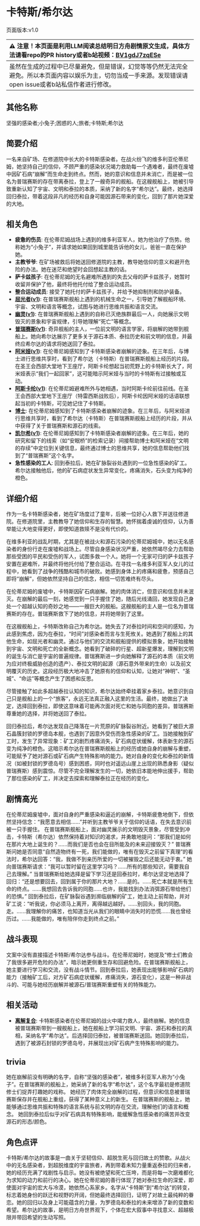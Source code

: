 # 卡特斯/希尔达
页面版本:v1.0
 

| :warning: 注意！本页面是利用LLM阅读总结明日方舟剧情原文生成，具体方法请看repo的PR history或者b站视频：[BV1gdJ7zqESe](https://www.bilibili.com/video/BV1gdJ7zqESe/)         |
|:----------------------------|
| 虽然在生成的过程中已尽量避免，但是错误，幻觉等等仍然无法完全避免。所以本页面内容以娱乐为主，切勿当成一手来源。发现错误请open issue或者b站私信作者进行修改。|



## 其他名称
坚强的感染者;小兔子;困惑的人;旅者;卡特斯;希尔达
## 简要介绍
一名来自矿场、在修道院中长大的卡特斯感染者。在战火纷飞的维多利亚伦蒂尼姆，她坚持自己的信仰，不顾严重的感染状况竭力救助每一个遇难者，最终在废墟中因矿石病“崩解”而生命走到终点。然而，她的意识和信息并未消亡，而是被一位名为普瑞赛斯的存在带离泰拉，登上了一艘奇异的舰船。在这艘舰船上，她被引导致重新认知了宇宙、文明和泰拉的本质，采纳了新的名字“希尔达”。最终，她选择回归泰拉，带着这段非凡的经历和自身可能因源石带来的变化，回到了那片她深爱的大地。
## 相关角色
-   **疲惫的伤员**: 在伦蒂尼姆战场上遇到的维多利亚军人，她为他治疗了伤势。他称她为“小兔子”，并请求她如果回到城里能告诉他的女儿，爸爸一直在保护她。
-   **主教爷爷**: 在矿场被救后将她送回修道院的主教，教导她信仰的意义和避开危险的办法。她在迷茫和绝望时会回想起主教的话。
-   **萨卡兹孩子**: 在伦蒂尼姆的无名避难所遇到的失去父母的萨卡兹孩子，她暂时收留并保护了他，最终将他托付给了整合运动成员。
-   **整合运动成员**: 接受了她托付的萨卡兹孩子，并给予她抑制剂和防护装备。
-   **[屈光者](../char_v3/extended_char_qu_guang_zhe.md)([v1](extended_char_qu_guang_zhe.md))**: 在普瑞赛斯舰船上遇到的机械生命之一，引导她了解舰船环境、宇宙、文明和语言等概念，试图与她进行思维共振和语言交流。
-   **[幽灵](../char_v3/extended_char_you_ling.md)([v1](extended_char_you_ling.md))**: 在普瑞赛斯舰船上遇到的自称已灭绝族群最后一人，向她展示文明毁灭的景象和宇宙规律，引导她理解“死亡”等概念。
-   **[普瑞赛斯](../char_v3/extended_char_pu_rui_sai_si.md)([v1](extended_char_pu_rui_sai_si.md))**: 奇异舰船的主人，一位前文明的语言学家，将崩解的她带到舰船上。她向希尔达展示了更多关于源石本质、泰拉历史和前文明的信息，并最终应希尔达的请求将她送回了泰拉。
-   **[阿米娅](../char_v3/char_002_amiya.md)([v1](char_002_amiya.md))**: 在伦蒂尼姆感知到了卡特斯感染者崩解的迹象。在三年后，与博士进行思维共享时，看到了希尔达（卡特斯）在普瑞赛斯舰船上经历的片段。在圣王会西部大堂地下王座厅，阿斯卡纶想起当初荒野上的卡特斯长大了，阿米娅表示“我们一起回家”，这可能暗示阿米娅与当时的卡特斯有过接触或互动。
-   **[阿斯卡纶](../char_v3/char_4132_ascln.md)([v1](char_4132_ascln.md))**: 在伦蒂尼姆避难所外与她相遇，当时阿斯卡纶前往前线。在圣王会西部大堂地下王座厅（特雷西斯战败后），阿斯卡纶因阿米娅的话语联想起当初的卡特斯，可见她记住了卡特斯。
-   **[博士](../char_v3/extended_char_bo_shi.md)**: 在伦蒂尼姆感知到了卡特斯感染者崩解的迹象。在三年后，与阿米娅进行思维共享时，看到了希尔达（卡特斯）在普瑞赛斯舰船上经历的片段，并从中获得了关于普瑞赛斯和源石的线索。
-   **[凯尔希](../char_v3/char_003_kalts.md)([v1](char_003_kalts.md))**: 在伦蒂尼姆感知到了卡特斯感染者崩解的迹象。在三年后，她的研究和留下的线索（如“安眠桥”的检索记录）间接帮助博士和阿米娅在“文明的存续”中定位到关键信息，最终通过博士的思维共享，她的信息帮助他们找到了“普瑞赛斯”这个名字。
-   **急性感染的工人**: 回到泰拉后，她在矿脉裂谷处遇到的一位急性感染的矿工。希尔达接触他后，他的矿石病症状发生异常变化，疼痛消失，石头变为纯净的橙色。
## 详细介绍
作为一名卡特斯感染者，她在矿场度过了童年，后被一位好心人救下并送往修道院。在修道院里，主教教导了她信仰和生存的智慧。她怀揣着虔诚的信仰，认为善举能让大地变得更好，即使知道救赎不是没有代价的。

在维多利亚的战乱时期，尤其是在被战火和源石污染的伦蒂尼姆城中，她以无名感染者的身份行走在废墟和战场上。尽管自身感染状况严重，她依然竭尽全力去帮助那些受困的平民和受伤的军人，试图多救一个人。她将一个无家可归的萨卡兹孩子安置在避难所，并最终将他托付给了整合运动。在寻找一名维多利亚军人女儿的过程中，她看到了战争的残酷和城市的破败。她感到身体上的疼痛和疲惫，预感自己即将“崩解”，但她依然坚持自己的信念，相信一切苦难终有尽头。

在伦蒂尼姆的废墟中，卡特斯因矿石病崩解。她的肉体消亡，但意识和信息并未泯灭。在崩解的最后一刻，她感觉到一只手握住了她，随后光线涌回，她发现自己身处一个超越认知的奇妙之地——一艘巨大的舰船。这艘舰船的主人是一位名为普瑞赛斯的存在。普瑞赛斯救下了她的信息，并将她带到了这里。

在这艘舰船上，卡特斯改称自己为希尔达。她失去了对泰拉时间和空间的感知，为此感到焦虑，因为在泰拉，“时间”对感染者而言与生死攸关。她遇到了舰船上的其他生命，如屈光者和幽灵。通过与他们的交流和舰船提供的模拟景象，她开始接触到宇宙、文明和死亡的全新概念。她看到了破碎的行星、超新星爆发，理解到文明的诞生与消亡是宇宙的普遍规律。普瑞赛斯进一步向她解释了源石的本质（前文明为应对终极威胁创造的遗产）、泰拉文明的起源（源石意外带来的生命）以及前文明覆灭的历史。这段经历极大地冲击了她原有的信仰和认知，让她对“神明”、“圣城”、“命运”等概念产生了困惑和反思。

尽管接触了如此多超越泰拉认知的知识，希尔达始终牵挂着家乡泰拉。她意识到自己只是舰船上的一个“旅客”，永远无法真正融入这里的生活。最终，她做出了决定，选择回到泰拉，即使这意味着可能再次面对死亡和她与同胞的差异。普瑞赛斯尊重她的选择，并将她送回了泰拉。

回归泰拉后，希尔达发现自己降落在一片荒原的矿脉裂谷附近。她看到了被巨大源石晶簇封锁的罗德岛本舰，也遇到了因意外受伤而急性感染的矿工。当她接触到矿工时，发生了异常现象：矿工的剧烈疼痛消失，矿石病症状缓解，体表新生的源石变为纯净的橙色。这暗示希尔达在普瑞赛斯舰船上的经历或她自身的崩解与重塑，可能赋予了她对源石或矿石病产生特殊影响的能力。她对自身的变化和泰拉的新情况（如被封锁的罗德岛号）感到困惑，同时也对遥远山崖上出现的熟悉身影（疑似普瑞赛斯）感到震惊。尽管不完全理解发生的一切，她依旧本能地伸出援手，帮助了那位感染的矿工，并决定去探索和理解泰拉正在经历的变化。
## 剧情高光
在伦蒂尼姆废墟中，面对自身的严重感染和逼近的崩解，卡特斯疲惫地倒下，但依然坚持信念：“我愿意去相信......”并听到主教爷爷关于信仰的话语，在失去意识前被一只手握住。
在普瑞赛斯舰船上，面对幽灵展示的文明毁灭景象，尽管受到冲击，卡特斯（希尔达）依然保持着对知识的渴求，并勇敢地提问：“那我们是如何在那片大地上诞生的？......而我们是否也会在目所能及的未来迎接毁灭？”
普瑞赛斯问她是否同意“自然造物终有一死，我们能做的，唯有在毁灭之前留下真理”的看法时，希尔达回答：“我，我做不到亲历所爱的一切被摧毁之后还能无动于衷。”
她向普瑞赛斯请求：“我可以暂时留在这里学习吗？......所有的那些知识，需要我自己去理解。”
当普瑞赛斯给她选择是留下学习还是回泰拉时，希尔达坚定地选择了回归：“还是想要回去，回到属于你的那片大地？......是的。......死亡本就是所有生命的终点。......我想回去告诉我的同胞......也许，我能找到办法消弭源石带给他们的恐惧。”
回到泰拉后，在矿脉裂谷遇到濒临崩解的矿工，她主动上前帮助，并对矿工说：“听我说，你必须马上离开，离得越远越好。......别回头，我的同胞。走。......我理解你的痛苦，也知道当光从我们的眼睛中消失时的恐慌......我也曾经历过。......我能做的，唯有陪伴你走到终点之前。”
## 战斗表现
文案中没有直接描述卡特斯/希尔达参与战斗。在伦蒂尼姆时，她提及“修士们教会了我很多避开危险的办法”，暗示她更侧重生存和回避危险。在普瑞赛斯舰船上，她主要进行学习和交流，没有战斗情节。回到泰拉后，她表现出能够影响矿石病的能力（接触矿工后，对方矿石病症状缓解，疼痛消失，源石变化），这是一种非战斗的、可能与她经历崩解并被源石/普瑞赛斯重塑有关的特殊能力。
## 相关活动
-   **[离解复合](../stories/main_15.md)**: 卡特斯感染者在伦蒂尼姆的战火中竭力救人，最终崩解。她的信息被普瑞赛斯带到一艘舰船上，她在舰船上学习前文明、宇宙、源石和泰拉的真相，采纳名字“希尔达”。后选择回归泰拉，被普瑞赛斯送回。她回到泰拉后，遇到了被源石封锁的罗德岛号，并展现出对矿石病产生特殊影响的能力。
## trivia
她在崩解前没有明确的名字，自称“坚强的感染者”，被维多利亚军人称为“小兔子”。在普瑞赛斯的舰船上，她采纳了新的名字“希尔达”，这个名字最初是修道院修士们捉弄打趣她的戏称。
她经历了肉体完全崩解的过程，但意识和信息被普瑞赛斯保存并在舰船上重组，获得了某种意义上的新生。
在普瑞赛斯的舰船上，她能够通过思维共振和特殊的语言系统与前文明的存在交流，理解他们的语言和概念。
她回到泰拉后似乎对矿石病具有特殊影响，能缓解急性感染者的痛苦并改变源石的形态/颜色。
## 角色点评
卡特斯/希尔达的故事是一曲关于坚韧信仰、超脱生死与回归故土的赞歌。从战火中的无名感染者，到超脱维度的宇宙旅者，再到带着未知力量重返泰拉的归来者，她的经历充满了戏剧性与启示。她没有被绝望和死亡压垮，而是将每一次磨难都化为求知的动力和前行的决心。她在伦蒂尼姆的善行体现了她对泰拉生命的深爱，即使面对宇宙的宏大与冷漠，她依然心系家乡。名字从“卡特斯”到“希尔达”的转变，标志着她身份的跃迁和视野的开阔，但她最终选择回归，证明了对故土最纯粹的眷恋。她的回归以及身上可能蕴含的力量，为罗德岛和泰拉的未来增添了新的变数和希望。希尔达的故事，是明日方舟世界观下，个体在宏大叙事中寻找意义、超越极限并带回希望的生动写照。